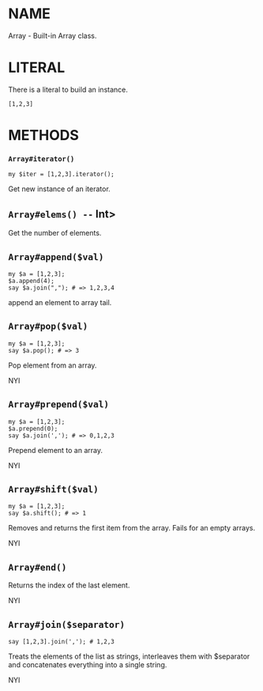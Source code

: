 # NAME

Array - Built-in Array class.

# LITERAL

There is a literal to build an instance.

    [1,2,3]

# METHODS

### `Array#iterator()`

    my $iter = [1,2,3].iterator();

Get new instance of an iterator.

## `Array#elems() --` Int>

Get the number of elements.

## `Array#append($val)`

    my $a = [1,2,3];
    $a.append(4);
    say $a.join(","); # => 1,2,3,4

append an element to array tail.

## `Array#pop($val)`

    my $a = [1,2,3];
    say $a.pop(); # => 3

Pop element from an array.

NYI

## `Array#prepend($val)`

    my $a = [1,2,3];
    $a.prepend(0);
    say $a.join(','); # => 0,1,2,3

Prepend element to an array.

NYI

## `Array#shift($val)`

    my $a = [1,2,3];
    say $a.shift(); # => 1

Removes and returns the first item from the array. Fails for an empty arrays.

NYI

## `Array#end()`

Returns the index of the last element.

NYI

## `Array#join($separator)`

    say [1,2,3].join(','); # 1,2,3

Treats the elements of the list as strings, interleaves them with $separator and concatenates everything into a single string.

NYI
